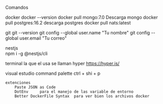 Comandos


docker 
docker --version
docker pull mongo:7.0      Descarga mongo
docker pull postgres:16.2  descarga postgres
docker pull nats:latest


git 
git --version
git config --global user.name "Tu nombre"
git config --global user.email "Tu correo"

nestjs  
npm i -g @nestjs/cli

terminal 
la que el usa se llaman hyper
https://hyper.is/



visual estudio 
    command palette  ctrl + shi + p
    
    extenciones
        Paste JSON as Code
        DotEnv     para el manejo de las variable de entorno 
        Better DockerFile Syntax  para ver bien los archivos docker
